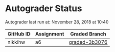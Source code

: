 # Autograder Status
Autograder last run at: November 28, 2018 at 10:40

| GitHub ID | Assignment | Graded Branch |
|-----------|------------|---------------|
| nikkihw | a6 | [graded-3b3076](https://github.com/Fall2018COMP401-001/a6-nikkihw/tree/graded-3b3076) | 
